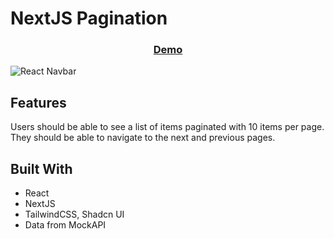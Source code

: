 # NextJS Pagination

<div align="center">
  <h3>
    <a href="https://react-navbar-zeta.vercel.app">
      Demo
    </a>
  </h3>
</div>

![React Navbar](https://res.cloudinary.com/jealousgx/image/upload/v1661260257/snippets-cover_vui9x0.png)

## Features

Users should be able to see a list of items paginated with 10 items per page.
They should be able to navigate to the next and previous pages.

## Built With

- React
- NextJS
- TailwindCSS, Shadcn UI
- Data from MockAPI
